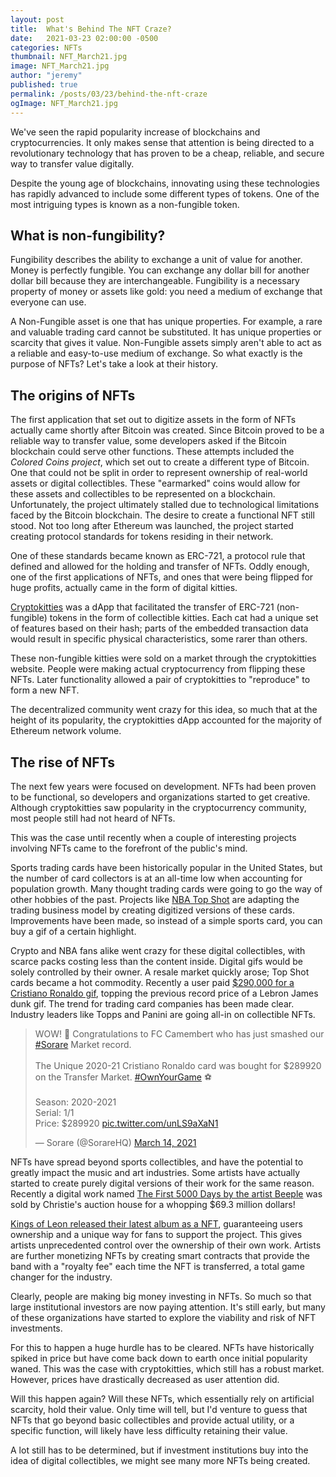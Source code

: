 ```yaml
---
layout: post
title:  What's Behind The NFT Craze?
date:   2021-03-23 02:00:00 -0500
categories: NFTs
thumbnail: NFT_March21.jpg
image: NFT_March21.jpg
author: "jeremy"
published: true
permalink: /posts/03/23/behind-the-nft-craze
ogImage: NFT_March21.jpg 
---
```

We've seen the rapid popularity increase of blockchains and cryptocurrencies. It only makes sense that attention is being directed to a revolutionary technology that has proven to be a cheap, reliable, and secure way to transfer value digitally.

Despite the young age of blockchains, innovating using these technologies has rapidly advanced to include some different types of tokens. One of the most intriguing types is known as a non-fungible token.
<h2>What is non-fungibility?</h2>
Fungibility describes the ability to exchange a unit of value for another. Money is perfectly fungible. You can exchange any dollar bill for another dollar bill because they are interchangeable. Fungibility is a necessary property of money or assets like gold: you need a medium of exchange that everyone can use.

A Non-Fungible asset is one that has unique properties. For example, a rare and valuable trading card cannot be substituted. It has unique properties or scarcity that gives it value. Non-Fungible assets simply aren't able to act as a reliable and easy-to-use medium of exchange. So what exactly is the purpose of NFTs? Let's take a look at their history.
<h2>The origins of NFTs</h2>
The first application that set out to digitize assets in the form of NFTs actually came shortly after Bitcoin was created. Since Bitcoin proved to be a reliable way to transfer value, some developers asked if the Bitcoin blockchain could serve other functions. These attempts included the <em>Colored Coins project</em>, which set out to create a different type of Bitcoin. One that could not be split in order to represent ownership of real-world assets or digital collectibles. These "earmarked" coins would allow for these assets and collectibles to be represented on a blockchain. Unfortunately, the project ultimately stalled due to technological limitations faced by the Bitcoin blockchain. The desire to create a functional NFT still stood. Not too long after Ethereum was launched, the project started creating protocol standards for tokens residing in their network.

One of these standards became known as ERC-721, a protocol rule that defined and allowed for the holding and transfer of NFTs. Oddly enough, one of the first applications of NFTs, and ones that were being flipped for huge profits, actually came in the form of digital kitties.

<a href="https://www.cryptokitties.co/">Cryptokitties</a> was a dApp that facilitated the transfer of ERC-721 (non-fungible) tokens in the form of collectible kitties. Each cat had a unique set of features based on their hash; parts of the embedded transaction data would result in specific physical characteristics, some rarer than others.

These non-fungible kitties were sold on a market through the cryptokitties website. People were making actual cryptocurrency from flipping these NFTs. Later functionality allowed a pair of cryptokitties to "reproduce" to form a new NFT.

The decentralized community went crazy for this idea, so much that at the height of its popularity, the cryptokitties dApp accounted for the majority of Ethereum network volume.
<h2>The rise of NFTs</h2>
The next few years were focused on development. NFTs had been proven to be functional, so developers and organizations started to get creative. Although cryptokitties saw popularity in the cryptocurrency community, most people still had not heard of NFTs.

This was the case until recently when a couple of interesting projects involving NFTs came to the forefront of the public's mind.

Sports trading cards have been historically popular in the United States, but the number of card collectors is at an all-time low when accounting for population growth. Many thought trading cards were going to go the way of other hobbies of the past. Projects like <a href="https://nbatopshot.com/">NBA Top Shot</a> are adapting the trading business model by creating digitized versions of these cards. Improvements have been made, so instead of a simple sports card, you can buy a gif of a certain highlight. 

Crypto and NBA fans alike went crazy for these digital collectibles, with scarce packs costing less than the content inside. Digital gifs would be solely controlled by their owner. A resale market quickly arose; Top Shot cards became a hot commodity. Recently a user paid <a href="https://twitter.com/SorareHQ/status/1371076627900338178">$290,000 for a Cristiano Ronaldo gif</a>, topping the previous record price of a Lebron James dunk gif. The trend for trading card companies has been made clear. Industry leaders like Topps and Panini are going all-in on collectible NFTs.

<blockquote class="twitter-tweet"><p lang="en" dir="ltr">WOW! 🚀 Congratulations to FC Camembert who has just smashed our <a href="https://twitter.com/hashtag/Sorare?src=hash&amp;ref_src=twsrc%5Etfw">#Sorare</a> Market record.<br><br>The Unique 2020-21 Cristiano Ronaldo card was bought for $289920 on the Transfer Market. <a href="https://twitter.com/hashtag/OwnYourGame?src=hash&amp;ref_src=twsrc%5Etfw">#OwnYourGame</a> ⚽️<br><br>Season: 2020-2021<br>Serial: 1/1<br>Price: $289920 <a href="https://t.co/unLS9aXaN1">pic.twitter.com/unLS9aXaN1</a></p>&mdash; Sorare (@SorareHQ) <a href="https://twitter.com/SorareHQ/status/1371076627900338178?ref_src=twsrc%5Etfw">March 14, 2021</a></blockquote> <script async src="https://platform.twitter.com/widgets.js" charset="utf-8"></script>


NFTs have spread beyond sports collectibles, and have the potential to greatly impact the music and art industries. Some artists have actually started to create purely digital versions of their work for the same reason. Recently a digital work named <a href="https://onlineonly.christies.com/s/beeple-first-5000-days/lots/2020"> The First 5000 Days by the artist Beeple</a> was sold by Christie's auction house for a whopping $69.3 million dollars!

<a href="https://www.rollingstone.com/pro/news/kings-of-leon-when-you-see-yourself-album-nft-crypto-1135192/">Kings of Leon released their latest album as a NFT</a>, guaranteeing users ownership and a unique way for fans to support the project. This gives artists unprecedented control over the ownership of their own work. Artists are further monetizing NFTs by creating smart contracts that provide the band with a "royalty fee" each time the NFT is transferred, a total game changer for the industry.

Clearly, people are making big money investing in NFTs. So much so that large institutional investors are now paying attention. It's still early, but many of these organizations have started to explore the viability and risk of NFT investments. 

For this to happen a huge hurdle has to be cleared. NFTs have historically spiked in price but have come back down to earth once initial popularity waned. This was the case with cryptokitties, which still has a robust market. However, prices have drastically decreased as user attention did.

Will this happen again? Will these NFTs, which essentially rely on artificial scarcity, hold their value. Only time will tell, but I'd venture to guess that NFTs that go beyond basic collectibles and provide actual utility, or a specific function, will likely have less difficulty retaining their value.

A lot still has to be determined, but if investment institutions buy into the idea of digital collectibles, we might see many more NFTs being created.
